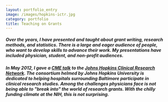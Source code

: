 ```yaml
---
layout: portfolio_entry
image: /images/hopkins-ictr.jpg
category: portfolio
title: Teaching on Grants
---
```


##### Over the years, I have presented and taught about grant writing, research methods, and statistics. There is a large and eager audience of people, who want to develop skills to advance their work. My presentations have included physician, student, and non-profit audiences. 

##### In May 2012, I gave a [CME talk](http://ictr.johnshopkins.edu/ictr/2012/05/jhcrn-workshop-overview-of-acquiring-research-grants-may-22.html) to the [Johns Hopkins Clinical Research Network](http://ictr.johnshopkins.edu/JHCRN/). The consortium helmed by Johns Hopkins University is dedicated to helping hospitals surrounding Baltimore participate in clinical research studies. Among the challenges physicians face is not being able to "break into" the world of research grants. With the chilly funding climate at the NIH, this is not surprising.


